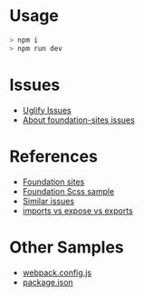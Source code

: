 # Usage

```bash
> npm i
> npm run dev
```
# Issues

* [Uglify Issues](https://github.com/joeeames/WebpackFundamentalsCourse/issues/3)
* [About foundation-sites issues](https://github.com/zurb/foundation-sites/issues/8354)

# References

* [Foundation sites](https://github.com/zurb/foundation-sites)
* [Foundation Scss sample](https://github.com/timaschew/react-redux-foundation-boilerplate/blob/master/src/styles/foundation.scss)
* [Similar issues](https://forum.vuejs.org/t/vue2-webpack-foundation6-integration/170)
* [imports vs expose vs exports](https://segmentfault.com/a/1190000007515136)

# Other Samples

* [webpack.config.js](https://gist.github.com/jcwcheng/7b3d9bea471b07cc2b666ef16639d8b3)
* [package.json](https://gist.github.com/jcwcheng/736c0c87d7e3f864a5c547889878f796)
